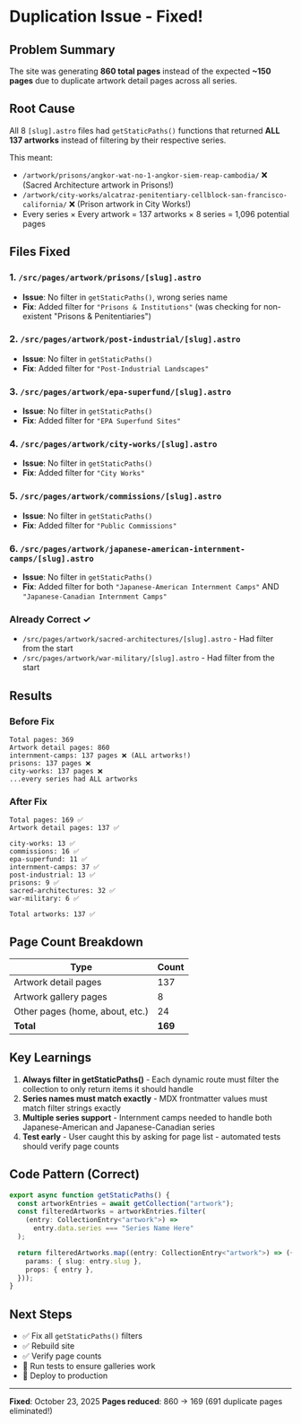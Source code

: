 # Duplication Issue - Fixed!

## Problem Summary

The site was generating **860 total pages** instead of the expected **~150 pages** due to duplicate artwork detail pages across all series.

## Root Cause

All 8 `[slug].astro` files had `getStaticPaths()` functions that returned **ALL 137 artworks** instead of filtering by their respective series.

This meant:
- `/artwork/prisons/angkor-wat-no-1-angkor-siem-reap-cambodia/` ❌ (Sacred Architecture artwork in Prisons!)
- `/artwork/city-works/alcatraz-penitentiary-cellblock-san-francisco-california/` ❌ (Prison artwork in City Works!)
- Every series × Every artwork = 137 artworks × 8 series = 1,096 potential pages

## Files Fixed

### 1. `/src/pages/artwork/prisons/[slug].astro`
- **Issue**: No filter in `getStaticPaths()`, wrong series name
- **Fix**: Added filter for `"Prisons & Institutions"` (was checking for non-existent "Prisons & Penitentiaries")

### 2. `/src/pages/artwork/post-industrial/[slug].astro`
- **Issue**: No filter in `getStaticPaths()`
- **Fix**: Added filter for `"Post-Industrial Landscapes"`

### 3. `/src/pages/artwork/epa-superfund/[slug].astro`
- **Issue**: No filter in `getStaticPaths()`
- **Fix**: Added filter for `"EPA Superfund Sites"`

### 4. `/src/pages/artwork/city-works/[slug].astro`
- **Issue**: No filter in `getStaticPaths()`
- **Fix**: Added filter for `"City Works"`

### 5. `/src/pages/artwork/commissions/[slug].astro`
- **Issue**: No filter in `getStaticPaths()`
- **Fix**: Added filter for `"Public Commissions"`

### 6. `/src/pages/artwork/japanese-american-internment-camps/[slug].astro`
- **Issue**: No filter in `getStaticPaths()`
- **Fix**: Added filter for both `"Japanese-American Internment Camps"` AND `"Japanese-Canadian Internment Camps"`

### Already Correct ✓
- `/src/pages/artwork/sacred-architectures/[slug].astro` - Had filter from the start
- `/src/pages/artwork/war-military/[slug].astro` - Had filter from the start

## Results

### Before Fix
```
Total pages: 369
Artwork detail pages: 860
internment-camps: 137 pages ❌ (ALL artworks!)
prisons: 137 pages ❌
city-works: 137 pages ❌
...every series had ALL artworks
```

### After Fix
```
Total pages: 169 ✅
Artwork detail pages: 137 ✅

city-works: 13 ✅
commissions: 16 ✅
epa-superfund: 11 ✅
internment-camps: 37 ✅
post-industrial: 13 ✅
prisons: 9 ✅
sacred-architectures: 32 ✅
war-military: 6 ✅

Total artworks: 137 ✅
```

## Page Count Breakdown

| Type | Count |
|------|-------|
| Artwork detail pages | 137 |
| Artwork gallery pages | 8 |
| Other pages (home, about, etc.) | 24 |
| **Total** | **169** |

## Key Learnings

1. **Always filter in getStaticPaths()** - Each dynamic route must filter the collection to only return items it should handle
2. **Series names must match exactly** - MDX frontmatter values must match filter strings exactly
3. **Multiple series support** - Internment camps needed to handle both Japanese-American and Japanese-Canadian series
4. **Test early** - User caught this by asking for page list - automated tests should verify page counts

## Code Pattern (Correct)

```typescript
export async function getStaticPaths() {
  const artworkEntries = await getCollection("artwork");
  const filteredArtworks = artworkEntries.filter(
    (entry: CollectionEntry<"artwork">) =>
      entry.data.series === "Series Name Here"
  );

  return filteredArtworks.map((entry: CollectionEntry<"artwork">) => ({
    params: { slug: entry.slug },
    props: { entry },
  }));
}
```

## Next Steps

- ✅ Fix all `getStaticPaths()` filters
- ✅ Rebuild site
- ✅ Verify page counts
- 🔄 Run tests to ensure galleries work
- 🔄 Deploy to production

---

**Fixed**: October 23, 2025
**Pages reduced**: 860 → 169 (691 duplicate pages eliminated!)
